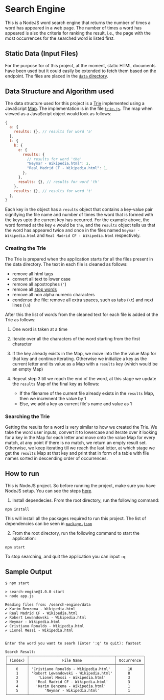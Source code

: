 # Search Engine

This is a NodeJS word search engine that returns the number of times a word has appeared in a web page. The number of times a word has appeared is also the criteria for ranking the result, i.e., the page with the most occurrences for the searched word is listed first.

## Static Data (Input Files)

For the purpose for of this project, at the moment, static HTML documents have been used but it could easily be extended to fetch them based on the endpoint. The files are placed in the [`data` directory](./data/).

## Data Structure and Algorithm used

The data structure used for this project is a [Trie](https://en.wikipedia.org/wiki/Trie) implemented using a JavaScript [Map](https://developer.mozilla.org/en-US/docs/Web/JavaScript/Reference/Global_Objects/Map). The implementation is in the file [`trie.js`](./trie.js). The map when viewed as a JavaScript object would look as follows:

```javascript
{
  a: {
    results: {}, // results for word 'a'
  },
  t: {
    h: {
      e: {
        results: {
          // results for word 'the'
          "Neymar - Wikipedia.html": 2,
          "Real Madrid CF - Wikipedia.html": 1,
        },
      },
      results: {}, // results for word 'th'
    },
    results: {}, // results for word 't'
  },
}
```

Each key in the object has a `results` object that contains a key-value pair signifying the file name and number of times the word that is formed with the keys upto the current key has occurred. For the example above, the word formed at the key `e` would be `the`, and the `results` object tells us that the word has appeared twice and once in the files named `Neymar - Wikipedia.html` and `Real Madrid CF - Wikipedia.html` respectively.

### Creating the Trie

The Trie is prepared when the application starts for all the files present in the data directory. The text in each file is cleaned as follows:

- remove all html tags
- convert all text to lower case
- remove all apostrophes (`'`)
- remove all [stop words](https://en.wikipedia.org/wiki/Stop_word)
- remove all non alpha numeric characters
- condense the file: remove all extra spaces, such as tabs (`\t`) and next lines (`\n`)

After this the list of words from the cleaned text for each file is added ot the Trie as follows:

1. One word is taken at a time
2. Iterate over all the characters of the word starting from the first character
3. If the key already exists in the Map, we move into the the value Map for that key and continue iterating. Otherwise we initialize a key as the current letter and its value as a Map with a `results` key (which would be an empty Map)
4. Repeat step 3 till we reach the end of the word, at this stage we update the `results` Map of the final key as follows:

   - If the filename of the current file already exists in the `results` Map, then we increment the value by 1
   - Else, we add a key as current file's name and value as 1

### Searching the Trie

Getting the results for a word is very similar to how we created the Trie. We take the word user inputs, convert it to lowercase and iterate over it looking for a key in the Map for each letter and move onto the value Map for every match, at any point if there is no match, we return an empty result set. Otherwise, we keep iterating till we reach the last letter, at which stage we get the `results` Map at that key and print that in form of a table with file names sorted in descending order of occurrences.

## How to run

This is NodeJS project. So before running the project, make sure you have NodeJS setup. You can see the steps [here](https://nodejs.org/en/).

1. Install dependecies. From the root directory, run the following command:

```
npm install
```

This will install all the packages required to run this project. The list of dependencies can be seen in [`package.json`](./package.json)

2. From the root directory, run the following command to start the application:

```
npm start
```

To stop searching, and quit the application you can input `:q`

## Sample Output

```
$ npm start

> search-engine@1.0.0 start
> node app.js

Reading files from: /search-engine/data
✔ Karim Benzema - Wikipedia.html
✔ Real Madrid CF - Wikipedia.html
✔ Robert Lewandowski - Wikipedia.html
✔ Neymar - Wikipedia.html
✔ Cristiano Ronaldo - Wikipedia.html
✔ Lionel Messi - Wikipedia.html


Enter the word you want to searh (Enter ':q' to quit): fastest

Search Result:
┌─────────┬───────────────────────────────────────┬────────────┐
│ (index) │               File Name               │ Occurrence │
├─────────┼───────────────────────────────────────┼────────────┤
│    0    │ 'Cristiano Ronaldo - Wikipedia.html'  │     10     │
│    1    │ 'Robert Lewandowski - Wikipedia.html' │     8      │
│    2    │    'Lionel Messi - Wikipedia.html'    │     3      │
│    3    │   'Real Madrid CF - Wikipedia.html'   │     3      │
│    4    │   'Karim Benzema - Wikipedia.html'    │     1      │
│    5    │       'Neymar - Wikipedia.html'       │     1      │
└─────────┴───────────────────────────────────────┴────────────┘
```
